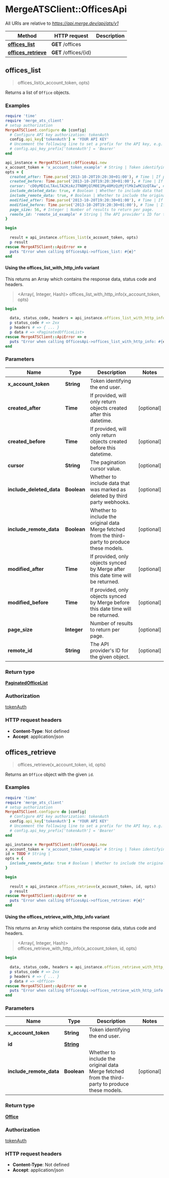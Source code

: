 # MergeATSClient::OfficesApi

All URIs are relative to *https://api.merge.dev/api/ats/v1*

| Method | HTTP request | Description |
| ------ | ------------ | ----------- |
| [**offices_list**](OfficesApi.md#offices_list) | **GET** /offices |  |
| [**offices_retrieve**](OfficesApi.md#offices_retrieve) | **GET** /offices/{id} |  |


## offices_list

> <PaginatedOfficeList> offices_list(x_account_token, opts)



Returns a list of `Office` objects.

### Examples

```ruby
require 'time'
require 'merge_ats_client'
# setup authorization
MergeATSClient.configure do |config|
  # Configure API key authorization: tokenAuth
  config.api_key['tokenAuth'] = 'YOUR API KEY'
  # Uncomment the following line to set a prefix for the API key, e.g. 'Bearer' (defaults to nil)
  # config.api_key_prefix['tokenAuth'] = 'Bearer'
end

api_instance = MergeATSClient::OfficesApi.new
x_account_token = 'x_account_token_example' # String | Token identifying the end user.
opts = {
  created_after: Time.parse('2013-10-20T19:20:30+01:00'), # Time | If provided, will only return objects created after this datetime.
  created_before: Time.parse('2013-10-20T19:20:30+01:00'), # Time | If provided, will only return objects created before this datetime.
  cursor: 'cD0yMDIxLTAxLTA2KzAzJTNBMjQlM0E1My40MzQzMjYlMkIwMCUzQTAw', # String | The pagination cursor value.
  include_deleted_data: true, # Boolean | Whether to include data that was marked as deleted by third party webhooks.
  include_remote_data: true, # Boolean | Whether to include the original data Merge fetched from the third-party to produce these models.
  modified_after: Time.parse('2013-10-20T19:20:30+01:00'), # Time | If provided, only objects synced by Merge after this date time will be returned.
  modified_before: Time.parse('2013-10-20T19:20:30+01:00'), # Time | If provided, only objects synced by Merge before this date time will be returned.
  page_size: 56, # Integer | Number of results to return per page.
  remote_id: 'remote_id_example' # String | The API provider's ID for the given object.
}

begin
  
  result = api_instance.offices_list(x_account_token, opts)
  p result
rescue MergeATSClient::ApiError => e
  puts "Error when calling OfficesApi->offices_list: #{e}"
end
```

#### Using the offices_list_with_http_info variant

This returns an Array which contains the response data, status code and headers.

> <Array(<PaginatedOfficeList>, Integer, Hash)> offices_list_with_http_info(x_account_token, opts)

```ruby
begin
  
  data, status_code, headers = api_instance.offices_list_with_http_info(x_account_token, opts)
  p status_code # => 2xx
  p headers # => { ... }
  p data # => <PaginatedOfficeList>
rescue MergeATSClient::ApiError => e
  puts "Error when calling OfficesApi->offices_list_with_http_info: #{e}"
end
```

### Parameters

| Name | Type | Description | Notes |
| ---- | ---- | ----------- | ----- |
| **x_account_token** | **String** | Token identifying the end user. |  |
| **created_after** | **Time** | If provided, will only return objects created after this datetime. | [optional] |
| **created_before** | **Time** | If provided, will only return objects created before this datetime. | [optional] |
| **cursor** | **String** | The pagination cursor value. | [optional] |
| **include_deleted_data** | **Boolean** | Whether to include data that was marked as deleted by third party webhooks. | [optional] |
| **include_remote_data** | **Boolean** | Whether to include the original data Merge fetched from the third-party to produce these models. | [optional] |
| **modified_after** | **Time** | If provided, only objects synced by Merge after this date time will be returned. | [optional] |
| **modified_before** | **Time** | If provided, only objects synced by Merge before this date time will be returned. | [optional] |
| **page_size** | **Integer** | Number of results to return per page. | [optional] |
| **remote_id** | **String** | The API provider&#39;s ID for the given object. | [optional] |

### Return type

[**PaginatedOfficeList**](PaginatedOfficeList.md)

### Authorization

[tokenAuth](../README.md#tokenAuth)

### HTTP request headers

- **Content-Type**: Not defined
- **Accept**: application/json


## offices_retrieve

> <Office> offices_retrieve(x_account_token, id, opts)



Returns an `Office` object with the given `id`.

### Examples

```ruby
require 'time'
require 'merge_ats_client'
# setup authorization
MergeATSClient.configure do |config|
  # Configure API key authorization: tokenAuth
  config.api_key['tokenAuth'] = 'YOUR API KEY'
  # Uncomment the following line to set a prefix for the API key, e.g. 'Bearer' (defaults to nil)
  # config.api_key_prefix['tokenAuth'] = 'Bearer'
end

api_instance = MergeATSClient::OfficesApi.new
x_account_token = 'x_account_token_example' # String | Token identifying the end user.
id = TODO # String | 
opts = {
  include_remote_data: true # Boolean | Whether to include the original data Merge fetched from the third-party to produce these models.
}

begin
  
  result = api_instance.offices_retrieve(x_account_token, id, opts)
  p result
rescue MergeATSClient::ApiError => e
  puts "Error when calling OfficesApi->offices_retrieve: #{e}"
end
```

#### Using the offices_retrieve_with_http_info variant

This returns an Array which contains the response data, status code and headers.

> <Array(<Office>, Integer, Hash)> offices_retrieve_with_http_info(x_account_token, id, opts)

```ruby
begin
  
  data, status_code, headers = api_instance.offices_retrieve_with_http_info(x_account_token, id, opts)
  p status_code # => 2xx
  p headers # => { ... }
  p data # => <Office>
rescue MergeATSClient::ApiError => e
  puts "Error when calling OfficesApi->offices_retrieve_with_http_info: #{e}"
end
```

### Parameters

| Name | Type | Description | Notes |
| ---- | ---- | ----------- | ----- |
| **x_account_token** | **String** | Token identifying the end user. |  |
| **id** | [**String**](.md) |  |  |
| **include_remote_data** | **Boolean** | Whether to include the original data Merge fetched from the third-party to produce these models. | [optional] |

### Return type

[**Office**](Office.md)

### Authorization

[tokenAuth](../README.md#tokenAuth)

### HTTP request headers

- **Content-Type**: Not defined
- **Accept**: application/json

